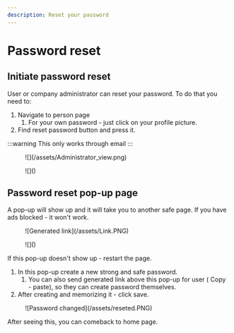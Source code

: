 ```yaml
---
description: Reset your password
---
```


# Password reset

## Initiate password reset

User or company administrator can reset your password. To do that you need to:

1. Navigate to person page
   1. For your own password -  just click on your profile picture.
2. Find reset password button and press it.

:::warning
This only works through email
:::

<figure>
  ![](/assets/Administrator_view.png)
</figure>

<figure>
![](</assets/Administrator_view.png>)
</figure>

## Password reset pop-up page

A pop-up will show up and it will take you to another safe page. If you have ads blocked - it won't work.

<figure>
![Generated link](/assets/Link.PNG)
</figure>

<figure>
![](</assets/Save_new_pass.PNG>)
</figure>

If this pop-up doesn't  show up - restart the page.

1. In this pop-up create a new strong and safe password.
   1. &#x20;You can also send generated link above this pop-up for user ( Copy - paste), so they can create password themselves.&#x20;
2. After creating and memorizing it - click save.

<figure>
![Password changed](/assets/reseted.PNG)
</figure>

After seeing this, you can comeback to home page.
